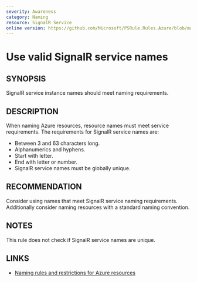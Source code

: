 ```yaml
---
severity: Awareness
category: Naming
resource: SignalR Service
online version: https://github.com/Microsoft/PSRule.Rules.Azure/blob/main/docs/rules/en/Azure.SignalR.Name.md
---
```


# Use valid SignalR service names

## SYNOPSIS

SignalR service instance names should meet naming requirements.

## DESCRIPTION

When naming Azure resources, resource names must meet service requirements.
The requirements for SignalR service names are:

- Between 3 and 63 characters long.
- Alphanumerics and hyphens.
- Start with letter.
- End with letter or number.
- SignalR service names must be globally unique.

## RECOMMENDATION

Consider using names that meet SignalR service naming requirements.
Additionally consider naming resources with a standard naming convention.

## NOTES

This rule does not check if SignalR service names are unique.

## LINKS

- [Naming rules and restrictions for Azure resources](https://docs.microsoft.com/en-us/azure/azure-resource-manager/management/resource-name-rules)
